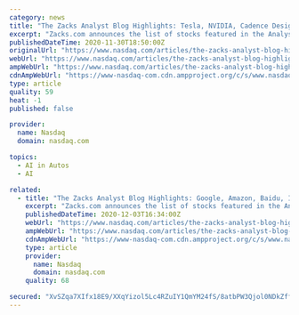 ```yaml
---
category: news
title: "The Zacks Analyst Blog Highlights: Tesla, NVIDIA, Cadence Design Systems, Flex and Keysight"
excerpt: "Zacks.com announces the list of stocks featured in the Analyst Blog. Every day the Zacks Equity Research analysts discuss the latest news and events impacting stocks and the financial markets. Stocks recently featured in the blog include Tesla TSLA,"
publishedDateTime: 2020-11-30T18:50:00Z
originalUrl: "https://www.nasdaq.com/articles/the-zacks-analyst-blog-highlights%3A-tesla-nvidia-cadence-design-systems-flex-and-keysight"
webUrl: "https://www.nasdaq.com/articles/the-zacks-analyst-blog-highlights%3A-tesla-nvidia-cadence-design-systems-flex-and-keysight"
ampWebUrl: "https://www.nasdaq.com/articles/the-zacks-analyst-blog-highlights%3A-tesla-nvidia-cadence-design-systems-flex-and-keysight?amp"
cdnAmpWebUrl: "https://www-nasdaq-com.cdn.ampproject.org/c/s/www.nasdaq.com/articles/the-zacks-analyst-blog-highlights%3A-tesla-nvidia-cadence-design-systems-flex-and-keysight?amp"
type: article
quality: 59
heat: -1
published: false

provider:
  name: Nasdaq
  domain: nasdaq.com

topics:
  - AI in Autos
  - AI

related:
  - title: "The Zacks Analyst Blog Highlights: Google, Amazon, Baidu, Intel and Apple"
    excerpt: "Zacks.com announces the list of stocks featured in the Analyst Blog. Every day the Zacks Equity Research analysts discuss the latest news and events impacting stocks and the financial markets. Stocks recently featured in the blog include: Alphabet Inc."
    publishedDateTime: 2020-12-03T16:34:00Z
    webUrl: "https://www.nasdaq.com/articles/the-zacks-analyst-blog-highlights%3A-google-amazon-baidu-intel-and-apple-2020-12-03"
    ampWebUrl: "https://www.nasdaq.com/articles/the-zacks-analyst-blog-highlights%3A-google-amazon-baidu-intel-and-apple-2020-12-03?amp"
    cdnAmpWebUrl: "https://www-nasdaq-com.cdn.ampproject.org/c/s/www.nasdaq.com/articles/the-zacks-analyst-blog-highlights%3A-google-amazon-baidu-intel-and-apple-2020-12-03?amp"
    type: article
    provider:
      name: Nasdaq
      domain: nasdaq.com
    quality: 68

secured: "XvSZqa7XIfx18E9/XXqYizol5Lc4RZuIY1QmYM24fS/8atbPW3Qjol0NDkZff6cZseimEITa7FKhQH+Z2VVRZ/tg8jiNqhFuoarcH2sSauzX2YoUV3ZqiUzCkQXsrXwIS2VDHhAIQD8oFoHFz4FXff8u6FwGZtF+rfsIFCspySxdT0iC/XwWsBi1MFHL9MMfOYLNkkafbx6yuFkdvAoUS/sjZZBnNsYzvCW04ql6q7iUgI3l9DLBBeDkX1tkUFChTcx1BDJQgVmO6w5C6huGgaCQyCi3e1bq88LjZBY93or94i13Mx3zyrnu7O9/vSkIT572ZUqZncLqvYvNip4rKMAFpodXBcOTdYnuJW0W0Tk=;qFvDUR4oQ/vmkBzrYb+cYA=="
---
```


